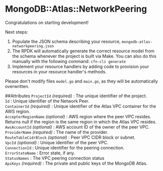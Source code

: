 # MongoDB::Atlas::NetworkPeering

Congratulations on starting development!

Next steps:

1. Populate the JSON schema describing your resource, `mongodb-atlas-networkpeering.json`
2. The RPDK will automatically generate the correct resource model from the
   schema whenever the project is built via Make.
   You can also do this manually with the following command: `cfn-cli generate`
3. Implement your resource handlers by adding code to provision your resources in your resource handler's methods.

Please don't modify files `model.go` and `main.go`, as they will be automatically overwritten.

##Attributes
`ProjectId` *(required)* : The unique identifier of the project.<br>
`Id` : Unique identifier of the Network Peer.<br>
`ContainerId` *(required)* : Unique identifier of the Atlas VPC container for the AWS region.<br>
`AccepterRegionName` *(optional)* : AWS region where the peer VPC resides. Returns null if the region is the same region in which the Atlas VPC resides.<br>
`AwsAccountId` *(optional)* : AWS account ID of the owner of the peer VPC.<br>
`ProviderName` *(required)* : The name of the provider.<br>
`RouteTableCidrBlock` *(optional)* : Peer VPC CIDR block or subnet.<br>
`VpcId` *(optional)* : Unique identifier of the peer VPC.<br>
`ConnectionId` : Unique identifier for the peering connection.<br>
`ErrorStateName` : Error state, if any.<br>
`StatusNames` : The VPC peering connection status<br>
`ApiKeys` *(required)* : The private and public keys of the MongoDB Atlas.<br>
